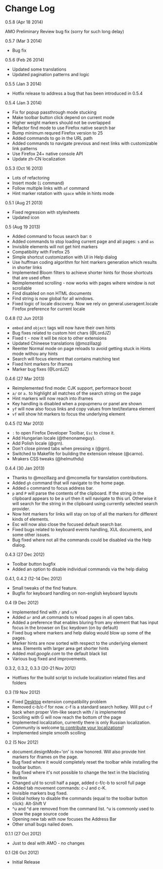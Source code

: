 # Change Log

0.5.8 (Apr 18 2014)

AMO Preliminary Review bug fix (sorry for such long delay)

0.5.7 (Mar 3 2014)

- Bug fix

0.5.6 (Feb 26 2014)

- Updated some translations
- Updated pagination patterns and logic

0.5.5 (Jan 3 2014)

- Hotfix release to address a bug that has been introduced in 0.5.4

0.5.4 (Jan 3 2014)

- Fix for popup passthrough mode stucking
- Make toolbar button click depend on current mode
- Higher weight markers should not be overlapped
- Refactor find mode to use Firefox native search bar
- Bump minimum requred Firefox version to 25
- Added commands to go in the URL path
- Added commands to navigate previous and next links with customizable link patterns
- Use Firefox 24+ native console API
- Update zh-CN localization

0.5.3 (Oct 16 2013)

- Lots of refactoring
- Insert mode (`i` command)
- Follow multiple links with `af` command
- Hint marker rotation with `space` while in hints mode

0.5.1 (Aug 21 2013)

- Fixed regression with stylesheets
- Updated icon

0.5 (Aug 19 2013)

- Added command to focus search bar: `O`
- Added commands to stop loading current page and all pages: `s` and `as`
- Invisible elements will not get hint markers
- Compatibility with Firefox 25
- Simple shortcut customization with UI in Help dialog
- Use huffman coding algorithm for hint markers generation which results in shorter links
- Implemented Bloom filters to achieve shorter hints for those shortcuts that are used often
- Reimplemented scrolling - now works with pages wihere window is not scrollable
- Find disabled on non HTML documents
- Find string is now global for all windows.
- Fixed logic of locale discovery. Now we rely on general.useragent.locale Firefox preference for current locale

0.4.8 (12 Jun 2013)

- `embed` and `object` tags will now have their own hints
- Bug fixes related to custom hint chars (@LordJZ)
- Fixed `t` - now it will be nice to other extensions
- Updated Chineese translations (@mozillazg)
- Reenter Normal mode on page reloads to avoid getting stuck in Hints mode withou any hints
- Search will focus element that contains matching text
- Fixed hint markers for iframes
- Marker bug fixes (@LordJZ)

0.4.6 (27 Mar 2013)

- Reimplemented find mode: CJK support, performace boost
- `a/` or `a.` to highlight all matches of the search string on the page
- Hint markers will now reach into iframes
- Key handling is disabled when a popupmenu or panel are shown
- `yf` will now also focus links and copy values from text/textarea element
- `vf` will show hit markers to focus the underlying element

0.4.5 (12 Mar 2013)

- `:` to open Firefox Developer Toolbar, `Esc` to close it.
- Add Hungarian locale (@thenonameguy).
- Add Polish locale (@grn).
- Don't close pinned tabs when pressing x (@grn).
- Switched to Makefile for building the extension release (@carno).
- Mrakers CSS tweaks (@helmuthdu)

0.4.4 (30 Jan 2013)

- Thanks to @mozillazg and @mcomella for translation contributions.
- Added `gh` command that will navigate to the home page.
- Added `o` command to focus address bar.
- `p` and `P` will parse the contents of the clipboard. If the string in the clipboard appears to be a url then it will navigate to this url. Otherwise it will search for the string in the clipboard using currently selected search provider.
- Now hint markers for links will stay on top of all the markers for different kinds of elements.
- Esc will now also close the focused default search bar.
- Fixed bugs related to keyboard events handling, XUL documents, and some other issues.
- Bug fixed where not all the commands could be disabled via the Help dialog.

0.4.3 (27 Dec 2012)

- Toolbar button bugfix
- Added an option to disable individual commands via the help dialog

0.4.1, 0.4.2 (12-14 Dec 2012)

- Small tweaks of the find feature.
- Bugfix for keyboard handling on non-english keyboard layouts

0.4 (9 Dec 2012)

- Implemented find with `/` and `n/N`
- Added `ar` and `aR` commands to reload pages in all open tabs.
- Added a preference that enables bluring from any element that has input focus in the browser on Esc keydown (on by default)
- Fixed bug where markers and help dialog would blow up some of the pages.
- Marker hints are now sorted with respect to the underlying element area. Elements with larger area get shorter hints
- Added *mail.google.com* to the default black list
- Various bug fixed and improvements.

0.3.2, 0.3.2, 0.3.3 (20-21 Nov 2012)

- Hotfixes for the build script to include localization related files and folders

0.3 (19 Nov 2012)

- Fixed [Desktop](https://addons.mozilla.org/en-us/firefox/addon/desktop/) extension compatibility problem
- Removed c-b/c-f for now. c-f is a standard search hotkey. Will put c-f back when proper Vim-like search with / is implemented
- Scrolling with G will now reach the bottom of the page
- Implemented localization, currently there is only Russian localization. Community is welcome
  [to contribute your localizations](https://github.com/akhodakivskiy/VimFx/tree/master/extension/locale)! 
- Implemented simple smooth scolling

0.2 (5 Nov 2012)

- document.designMode='on' is now honored. Will also provide hint markers for iframes on the page.
- Bug fixed where it would completely reset the toolbar while installing the toolbar button.
- Bug fixed where it's not possible to change the text in the blaclisting textbox
- Changed u/d to scroll half a page, added c-f/c-b to scroll full page
- Added tab movement commands: c-J and c-K.
- Invisible markers bug fixed.
- Global hotkey to disable the commands (equal to the toolbar button click): Alt-Shift V
- ^u and ^d are removed from the command list. ^u is commonly used to show the page source code
- Opening new tab with now focuses the Address Bar
- Other small bugs nailed down.

0.1.1 (27 Oct 2012)

- Just to deal with AMO - no changes

0.1 (26 Oct 2012)

- Initial Release
